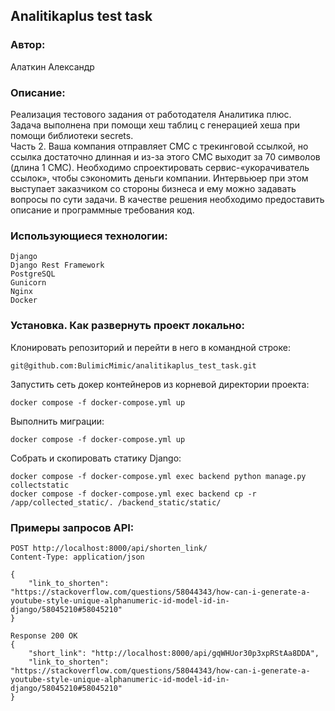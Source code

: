 ## Analitikaplus test task

### Автор: 
Алаткин Александр

### Описание:
Реализация тестового задания от работодателя Аналитика плюс.<br>
Задача выполнена при помощи хеш таблиц с генерацией хеша при помощи библиотеки secrets.<br>
Часть 2.
Ваша компания отправляет СМС с трекинговой ссылкой, но ссылка достаточно длинная и из-за этого СМС выходит за 70 символов (длина 1 СМС). 
Необходимо спроектировать сервис-«укорачиватель ссылок», чтобы сэкономить деньги компании.
Интервьюер при этом выступает заказчиком со стороны бизнеса и ему можно задавать вопросы по сути задачи.
В качестве решения необходимо предоставить описание и программные требования код.

### Использующиеся технологии:
```
Django
Django Rest Framework
PostgreSQL
Gunicorn
Nginx
Docker
```
### Установка. Как развернуть проект локально:

Клонировать репозиторий и перейти в него в командной строке:
```
git@github.com:BulimicMimic/analitikaplus_test_task.git
```

Запустить сеть докер контейнеров из корневой директории проекта:
```
docker compose -f docker-compose.yml up
```

Выполнить миграции:
```
docker compose -f docker-compose.yml up
```

Собрать и скопировать статику Django:
```
docker compose -f docker-compose.yml exec backend python manage.py collectstatic
docker compose -f docker-compose.yml exec backend cp -r /app/collected_static/. /backend_static/static/
```

### Примеры запросов API:

```
POST http://localhost:8000/api/shorten_link/
Content-Type: application/json

{
    "link_to_shorten": "https://stackoverflow.com/questions/58044343/how-can-i-generate-a-youtube-style-unique-alphanumeric-id-model-id-in-django/58045210#58045210"
}

Response 200 OK
{
    "short_link": "http://localhost:8000/api/gqWHUor30p3xpRStAa8DDA",
    "link_to_shorten": "https://stackoverflow.com/questions/58044343/how-can-i-generate-a-youtube-style-unique-alphanumeric-id-model-id-in-django/58045210#58045210"
}
```